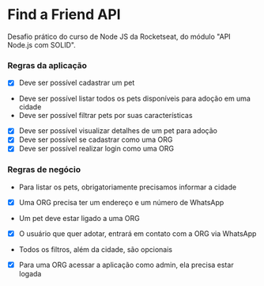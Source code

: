 # Find a Friend API
Desafio prático do curso de Node JS da Rocketseat, do módulo "API Node.js com SOLID". 

### Regras da aplicação

- [x] Deve ser possível cadastrar um pet
- Deve ser possível listar todos os pets disponíveis para adoção em uma cidade
- Deve ser possível filtrar pets por suas características
- [x] Deve ser possível visualizar detalhes de um pet para adoção
- [x] Deve ser possível se cadastrar como uma ORG
- [x] Deve ser possível realizar login como uma ORG

### Regras de negócio

- Para listar os pets, obrigatoriamente precisamos informar a cidade
- [x] Uma ORG precisa ter um endereço e um número de WhatsApp
- Um pet deve estar ligado a uma ORG
- [x] O usuário que quer adotar, entrará em contato com a ORG via WhatsApp
- Todos os filtros, além da cidade, são opcionais
- [x] Para uma ORG acessar a aplicação como admin, ela precisa estar logada